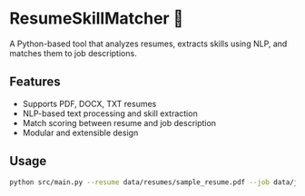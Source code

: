 # ResumeSkillMatcher 🎯

A Python-based tool that analyzes resumes, extracts skills using NLP, and matches them to job descriptions.

## Features
- Supports PDF, DOCX, TXT resumes
- NLP-based text processing and skill extraction
- Match scoring between resume and job description
- Modular and extensible design

## Usage
```bash
python src/main.py --resume data/resumes/sample_resume.pdf --job data/job_descriptions/sample_job.txt
